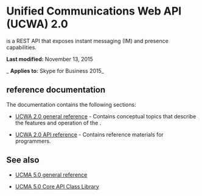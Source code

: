 
# Unified Communications Web API (UCWA) 2.0
 is a REST API that exposes instant messaging (IM) and presence capabilities.

 **Last modified:** November 13, 2015

 _ **Applies to:** Skype for Business 2015_

## reference documentation

The documentation contains the following sections:


- [UCWA 2.0 general reference](UCWA2_0GeneralReference.md) - Contains conceptual topics that describe the features and operation of the .
    
- [UCWA 2.0 API reference](UCWA2_0APIReference.md) - Contains reference materials for programmers.
    

## See also


- [UCMA 5.0 general reference](http://msdnstage.redmond.corp.microsoft.com/en-us/library/hh347320.aspx)
    
- [UCMA 5.0 Core API Class Library](http://msdnstage.redmond.corp.microsoft.com/en-us/library/jj728778.aspx)
    
